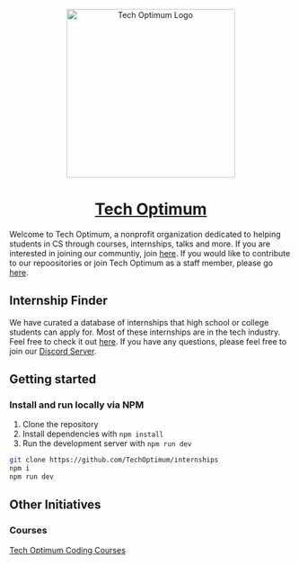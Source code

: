<p align="center"><img width="300" alt="Tech Optimum Logo" src="https://www.techoptimum.org/logo-transparent.png"></p>
<h1 align="center"><a href="https://techoptimum.org">Tech Optimum</a></h1>

Welcome to Tech Optimum, a nonprofit organization dedicated to helping students in CS through courses, internships, talks and more. If you are interested in joining our communtiy, join [here](https://techoptimum.org/discord). If you would like to contribute to our repoositories or join Tech Optimum as a staff member, please go [here](https://techoptimum.org/join-team).

## Internship Finder
We have curated a database of internships that high school or college students can apply for. Most of these internships are in the tech industry. Feel free to check it out
[here](https://internships.techoptimum.org). If you have any questions, please feel free to join our [Discord Server](https://techoptimum.org/discord).

## Getting started
### Install and run locally via NPM
1. Clone the repository
2. Install dependencies with `npm install`
3. Run the development server with `npm run dev`

```bash
git clone https://github.com/TechOptimum/internships
npm i
npm run dev
```

## Other Initiatives
### Courses
[Tech Optimum Coding Courses](https://github.com/TechOptimum/courses)

